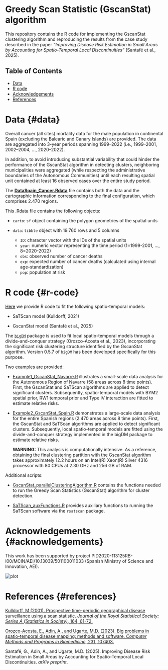 # Greedy Scan Statistic (GscanStat) algorithm

This repository contains the R code for implementing the GscanStat clustering algorithm and reproducing the results from the case study described in the paper *“Improving Disease Risk Estimation in Small Areas by Accounting for Spatio-Temporal Local Discontinuities”* (Santafé et al., 2025).

## Table of Contents

-   [Data](#data)
-   [R code](#r-code)
-   [Acknowledgements](#Acknowledgements)
-   [References](#References)

# Data {#data}

Overall cancer (all sites) mortality data for the male population in continental Spain (excluding the Balearic and Canary Islands) are provided. The data are aggregated into 3-year periods spanning 1999–2022 (i.e., 1999–2001, 2002–2004, …, 2020–2022).

In addition, to avoid introducing substantial variability that could hinder the performance of the GscanStat algorithm in detecting clusters, neighboring municipalities were aggregated (while respecting the administrative boundaries of the Autonomous Communities) until each resulting spatial unit contained at least 16 observed cases over the entire study period.

The [**DataSpain_Cancer.Rdata**](https://github.com/spatialstatisticsupna/GscanStat/blob/master/Data/DataSpain_Cancer.Rdata) file contains both the data and the cartographic information corresponding to the final configuration, which comprises 2.470 regions.

This .Rdata file contains the following objects:

-   `carto`: `sf` object containing the polygon geometries of the spatial units

-   `data`: `tibble` object with 19.760 rows and 5 columns

    -   `ID`: character vector with the IDs of the spatial units
    -   `year`: numeric vector representing the time period (1=1999-2001, ..., 8=2020-2022)
    -   `obs`: observed number of cancer deaths
    -   `exp`: expected number of cancer deaths (calculated using internal age-standardization)
    -   `pop`: population at risk

# R code {#r-code}

[Here](https://github.com/spatialstatisticsupna/GscanStat/tree/main/R) we provide R code to fit the following spatio-temporal models:

-   SaTScan model (Kulldorff, 2021)

-   GscanStat model (Santafé et al., 2025)

The [`bigDM`](https://github.com/spatialstatisticsupna/bigDM) package is used to fit local spatio-temporal models through a divide-and-conquer strategy (Orozco-Acosta et al., 2023), incorporating the significant risk clustering structure identified by the GscanStat algorithm. Version 0.5.7 of `bigDM` has been developed specifically for this purpose.

Two examples are provided:

-   [Example1_GscanStat_Navarre.R](https://github.com/spatialstatisticsupna/GscanStat/tree/main/R/Example1_GscanStat_Navarre.R) illustrates a small-scale data analysis for the Autonomous Region of Navarre (58 areas across 8 time points). First, the GscanStat and SaTScan algorithms are applied to detect significant clusters. Subsequently, spatio-temporal models with BYM2 spatial prior, RW1 temporal prior and Type IV interaction are fitted to estimate relative risks.

-   [Example2_GscanStat_Spain.R](https://github.com/spatialstatisticsupna/GscanStat/tree/main/R/Example2_GscanStat_Spain.R) demonstrates a large-scale data analysis for the entire Spanish regions (2.470 areas across 8 time points). First, the GscanStat and SaTScan algorithms are applied to detect significant clusters. Subsequently, local spatio-temporal models are fitted using the divide-and-conquer strategy implemented in the bigDM package to estimate relative risks.

    **WARNING:** This analysis is computationally intensive. As a reference, obtaining the final clustering partition with the GscanStat algorithm takes approximately 12.2 hours on an Intel(R) Xeon(R) Silver 4316 processor with 80 CPUs at 2.30 GHz and 256 GB of RAM.

Additional scripts:

-   [GscanStat_parallelClusteringAlgorithm.R](https://github.com/spatialstatisticsupna/GscanStat/tree/main/R/GscanStat_parallelClusteringAlgorithm.R) contains the functions needed to run the Greedy Scan Statistics (GscanStat) algorithm for cluster detection.

-   [SaTScan_auxFunctions.R](https://github.com/spatialstatisticsupna/GscanStat/tree/main/R/SaTScan_auxFunctions.R) provides auxiliary functions to running the SaTScan software via the `rsatscan` package.

# Acknowledgements {#acknowledgements}

This work has been supported by project PID2020-113125RB-I00/MCIN/AEI/10.13039/501100011033 (Spanish Ministry of Science and Innovation, AEI).

![plot](https://github.com/spatialstatisticsupna/GscanStat/tree/main/miciu-aei.png)

# References {#references}

[Kulldorff, M (2001). Prospective time-periodic geographical disease surveillance using a scan statistic. *Journal of the Royal Statistical Society: Series A (Statistics in Society)*, 164, 61-72.](https://www.jstor.org/stable/pdf/2680534)

[Orozco-Acosta, E., Adin, A., and Ugarte, M.D. (2023). Big problems in spatio-temporal disease mapping: methods and software. *Computer Methods and Programs in Biomedicine*, 231, 107403.](https://doi.org/10.1016/j.cmpb.2023.107403)

Santafé, G., Adin, A., and Ugarte, M.D. (2025). Improving Disease Risk Estimation in Small Areas by Accounting for Spatio-Temporal Local Discontinuities. *arXiv preprint*.
